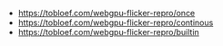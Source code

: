 * https://tobloef.com/webgpu-flicker-repro/once
* https://tobloef.com/webgpu-flicker-repro/continous
* https://tobloef.com/webgpu-flicker-repro/builtin
